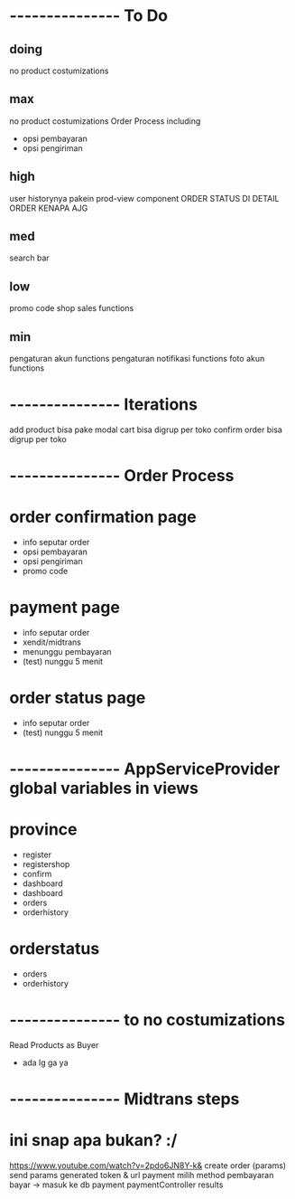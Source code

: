 # --------------- To Do
## doing
no product costumizations

## max
no product costumizations
Order Process including
- opsi pembayaran
- opsi pengiriman

## high
<!-- product extras functions -->
user historynya pakein prod-view component
ORDER STATUS DI DETAIL ORDER KENAPA AJG

## med
search bar

## low
promo code
shop sales functions

## min
pengaturan akun functions
pengaturan notifikasi functions
foto akun functions

# --------------- Iterations
add product bisa pake modal
cart bisa digrup per toko
confirm order bisa digrup per toko

# --------------- Order Process
<!-- # product page
- pilih type
- pilih wrap
- pilih size -->

# order confirmation page
- info seputar order
- opsi pembayaran
- opsi pengiriman
- promo code

# payment page
- info seputar order
- xendit/midtrans
- menunggu pembayaran
- (test) nunggu 5 menit

# order status page
- info seputar order
- (test) nunggu 5 menit

# --------------- AppServiceProvider global variables in views
# province
- register
- registershop
- confirm
- dashboard
- dashboard
- orders
- orderhistory

# orderstatus
- orders
- orderhistory

# --------------- to no costumizations
Read    Products as Buyer
-   ada lg ga ya

# --------------- Midtrans steps
# ini snap apa bukan? :/
https://www.youtube.com/watch?v=2pdo6JN8Y-k&
create order (params)
send params
generated token & url payment
milih method pembayaran
bayar -> masuk ke db payment
paymentController results
